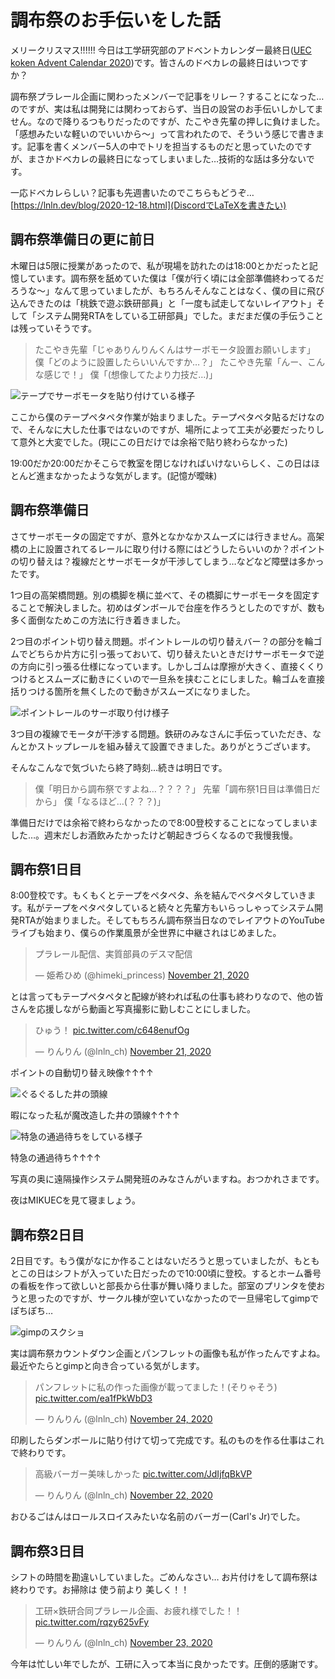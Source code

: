 # 調布祭のお手伝いをした話 

メリークリスマス!!!!!!
今日は工学研究部のアドベントカレンダー最終日(<a href="https://adventar.org/calendars/5692">UEC koken Advent Calendar 2020</a>)です。皆さんのドベカレの最終日はいつですか？
    
調布祭プラレール企画に関わったメンバーで記事をリレー？することになった…のですが、実は私は開発には関わっておらず、当日の設営のお手伝いしかしてません。なので降りるつもりだったのですが、たこやき先輩の押しに負けました。「感想みたいな軽いのでいいから〜」って言われたので、そういう感じで書きます。記事を書くメンバー5人の中でトリを担当するものだと思っていたのですが、まさかドベカレの最終日になってしまいました…技術的な話は多分ないです。
    
一応ドベカレらしい？記事も先週書いたのでこちらもどうぞ…
[https://lnln.dev/blog/2020-12-18.html](DiscordでLaTeXを書きたい)
  
## 調布祭準備日の更に前日
  
木曜日は5限に授業があったので、私が現場を訪れたのは18:00とかだったと記憶しています。調布祭を舐めていた僕は「僕が行く頃には全部準備終わってるだろうな〜」なんて思っていましたが、もちろんそんなことはなく、僕の目に飛び込んできたのは「桃鉄で遊ぶ鉄研部員」と「一度も試走してないレイアウト」そして「システム開発RTAをしている工研部員」でした。まだまだ僕の手伝うことは残っていそうです。
    
> たこやき先輩「じゃありんりんくんはサーボモータ設置お願いします」
> 僕「どのように設置したらいいんですか…？」
> たこやき先輩「んー、こんな感じで！」
> 僕「(想像してたより力技だ…)」

![テープでサーボモータを貼り付けている様子](001.jpg)
  
ここから僕のテープペタペタ作業が始まりました。テープペタペタ貼るだけなので、そんなに大した仕事ではないのですが、場所によって工夫が必要だったりして意外と大変でした。(現にこの日だけでは余裕で貼り終わらなかった)

19:00だか20:00だかそこらで教室を閉じなければいけないらしく、この日はほとんど進まなかったような気がします。(記憶が曖昧)

## 調布祭準備日
  
さてサーボモータの固定ですが、意外となかなかスムーズには行きません。高架橋の上に設置されてるレールに取り付ける際にはどうしたらいいのか？ポイントの切り替えは？複線だとサーボモータが干渉してしまう…などなど障壁は多かったです。
    
1つ目の高架橋問題。別の橋脚を横に並べて、その橋脚にサーボモータを固定することで解決しました。初めはダンボールで台座を作ろうとしたのですが、数も多く面倒なためこの方法に行き着きました。
    
2つ目のポイント切り替え問題。ポイントレールの切り替えバー？の部分を輪ゴムでどちらか片方に引っ張っておいて、切り替えたいときだけサーボモータで逆の方向に引っ張る仕様になっています。しかしゴムは摩擦が大きく、直接くくりつけるとスムーズに動きにくいので一旦糸を挟むことにしました。輪ゴムを直接括りつける箇所を無くしたので動きがスムーズになりました。
  
![ポイントレールのサーボ取り付け様子](004.jpg)


3つ目の複線でモータが干渉する問題。鉄研のみなさんに手伝っていただき、なんとかストップレールを組み替えて設置できました。ありがとうございます。
    
そんなこんなで気づいたら終了時刻…続きは明日です。
    
> 僕「明日から調布祭ですよね…？？？？」
> 先輩「調布祭1日目は準備日だから」
> 僕「なるほど…(？？？)」
    
準備日だけでは余裕で終わらなかったので8:00登校することになってしまいました…。週末だしお酒飲みたかったけど朝起きづらくなるので我慢我慢。
  
## 調布祭1日目
  
8:00登校です。もくもくとテープをペタペタ、糸を結んでペタペタしていきます。私がテープをペタぺタしていると続々と先輩方もいらっしゃってシステム開発RTAが始まりました。そしてもちろん調布祭当日なのでレイアウトのYouTubeライブも始まり、僕らの作業風景が全世界に中継されはじめました。  


<blockquote class="twitter-tweet"><p lang="ja" dir="ltr">プラレール配信、実質部員のデスマ配信</p>&mdash; 姫希ひめ (@himeki_princess) <a href="https://twitter.com/himeki_princess/status/1330008401011634177?ref_src=twsrc%5Etfw">November 21, 2020</a></blockquote> <script async src="https://platform.twitter.com/widgets.js" charset="utf-8"></script> 
  
とは言ってもテープペタペタと配線が終われば私の仕事も終わりなので、他の皆さんを応援しながら動画と写真撮影に勤しむことにしました。

<blockquote class="twitter-tweet"><p lang="ja" dir="ltr">ひゅう！ <a href="https://t.co/c648enufOg">pic.twitter.com/c648enufOg</a></p>&mdash; りんりん (@lnln_ch) <a href="https://twitter.com/lnln_ch/status/1330082048296574976?ref_src=twsrc%5Etfw">November 21, 2020</a></blockquote> <script async src="https://platform.twitter.com/widgets.js" charset="utf-8"></script> 

ポイントの自動切り替え映像↑↑↑↑
  
![ぐるぐるした井の頭線](002.jpg)


暇になった私が魔改造した井の頭線↑↑↑↑
  
![ 特急の通過待ちをしている様子](03.jpg)

  
特急の通過待ち↑↑↑↑

写真の奥に遠隔操作システム開発班のみなさんがいますね。おつかれさまです。
    
夜はMIKUECを見て寝ましょう。
  
## 調布祭2日目

2日目です。もう僕がなにか作ることはないだろうと思っていましたが、もともとこの日はシフトが入っていた日だったので10:00頃に登校。するとホーム番号の看板を作って欲しいと部長から仕事が舞い降りました。部室のプリンタを使おうと思ったのですが、サークル棟が空いていなかったので一旦帰宅してgimpでぽちぽち…
  

![gimpのスクショ](005.jpg)

実は調布祭カウントダウン企画とパンフレットの画像も私が作ったんですよね。最近やたらとgimpと向き合っている気がします。

<blockquote class="twitter-tweet"><p lang="ja" dir="ltr">パンフレットに私の作った画像が載ってました！(そりゃそう) <a href="https://t.co/ea1fPkWbD3">pic.twitter.com/ea1fPkWbD3</a></p>&mdash; りんりん (@lnln_ch) <a href="https://twitter.com/lnln_ch/status/1331202137636761601?ref_src=twsrc%5Etfw">November 24, 2020</a></blockquote> <script async src="https://platform.twitter.com/widgets.js" charset="utf-8"></script> 

印刷したらダンボールに貼り付けて切って完成です。私のものを作る仕事はこれで終わりです。

<blockquote class="twitter-tweet"><p lang="ja" dir="ltr">高級バーガー美味しかった <a href="https://t.co/JdIjfqBkVP">pic.twitter.com/JdIjfqBkVP</a></p>&mdash; りんりん (@lnln_ch) <a href="https://twitter.com/lnln_ch/status/1330470398664847363?ref_src=twsrc%5Etfw">November 22, 2020</a></blockquote> <script async src="https://platform.twitter.com/widgets.js" charset="utf-8"></script> 
  
おひるごはんはロールスロイスみたいな名前のバーガー(Carl's Jr)でした。
  
## 調布祭3日目

シフトの時間を勘違いしていました。ごめんなさい…
お片付けをして調布祭は終わりです。お掃除は 使う前より 美しく！！

<blockquote class="twitter-tweet"><p lang="ja" dir="ltr">工研×鉄研合同プラレール企画、お疲れ様でした！！ <a href="https://t.co/rqzy625vFy">pic.twitter.com/rqzy625vFy</a></p>&mdash; りんりん (@lnln_ch) <a href="https://twitter.com/lnln_ch/status/1330805057558876160?ref_src=twsrc%5Etfw">November 23, 2020</a></blockquote> <script async src="https://platform.twitter.com/widgets.js" charset="utf-8"></script> 

今年は忙しい年でしたが、工研に入って本当に良かったです。圧倒的感謝です。
  